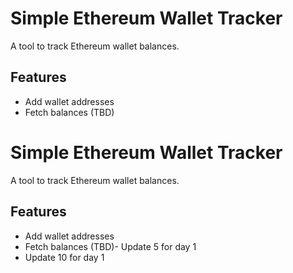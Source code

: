 # Simple Ethereum Wallet Tracker
A tool to track Ethereum wallet balances.

## Features
- Add wallet addresses
- Fetch balances (TBD)
# Simple Ethereum Wallet Tracker
A tool to track Ethereum wallet balances.

## Features
- Add wallet addresses
- Fetch balances (TBD)- Update 5 for day 1
- Update 10 for day 1

